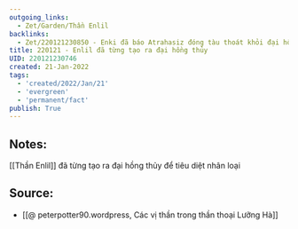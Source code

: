 ```yaml
---
outgoing_links:
  - Zet/Garden/Thần Enlil
backlinks:
  - Zet/220121230850 - Enki đã báo Atrahasiz đóng tàu thoát khỏi đại hồng thủy
title: 220121 - Enlil đã từng tạo ra đại hồng thủy
UID: 220121230746
created: 21-Jan-2022
tags:
  - 'created/2022/Jan/21'
  - 'evergreen'
  - 'permanent/fact'
publish: True
---
```

## Notes:
[[Thần Enlil]] đã từng tạo ra đại hồng thủy để tiêu diệt nhân loại

## Source:
- [[@ peterpotter90.wordpress, Các vị thần trong thần thoại Lưỡng Hà]]

